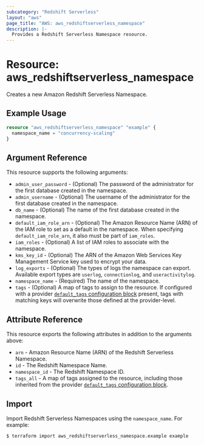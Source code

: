 ```yaml
---
subcategory: "Redshift Serverless"
layout: "aws"
page_title: "AWS: aws_redshiftserverless_namespace"
description: |-
  Provides a Redshift Serverless Namespace resource.
---
```


# Resource: aws_redshiftserverless_namespace

Creates a new Amazon Redshift Serverless Namespace.

## Example Usage

```terraform
resource "aws_redshiftserverless_namespace" "example" {
  namespace_name = "concurrency-scaling"
}
```

## Argument Reference

This resource supports the following arguments:

* `admin_user_password` - (Optional) The password of the administrator for the first database created in the namespace.
* `admin_username` - (Optional) The username of the administrator for the first database created in the namespace.
* `db_name` - (Optional) The name of the first database created in the namespace.
* `default_iam_role_arn` - (Optional) The Amazon Resource Name (ARN) of the IAM role to set as a default in the namespace. When specifying `default_iam_role_arn`, it also must be part of `iam_roles`.
* `iam_roles` - (Optional) A list of IAM roles to associate with the namespace.
* `kms_key_id` - (Optional) The ARN of the Amazon Web Services Key Management Service key used to encrypt your data.
* `log_exports` - (Optional) The types of logs the namespace can export. Available export types are `userlog`, `connectionlog`, and `useractivitylog`.
* `namespace_name` - (Required) The name of the namespace.
* `tags` - (Optional) A map of tags to assign to the resource. If configured with a provider [`default_tags` configuration block](https://registry.terraform.io/providers/hashicorp/aws/latest/docs#default_tags-configuration-block) present, tags with matching keys will overwrite those defined at the provider-level.

## Attribute Reference

This resource exports the following attributes in addition to the arguments above:

* `arn` - Amazon Resource Name (ARN) of the Redshift Serverless Namespace.
* `id` - The Redshift Namespace Name.
* `namespace_id` - The Redshift Namespace ID.
* `tags_all` - A map of tags assigned to the resource, including those inherited from the provider [`default_tags` configuration block](https://registry.terraform.io/providers/hashicorp/aws/latest/docs#default_tags-configuration-block).

## Import

Import Redshift Serverless Namespaces using the `namespace_name`. For example:

```
$ terraform import aws_redshiftserverless_namespace.example example
```
